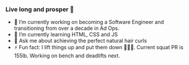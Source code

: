 ### Live long and prosper 🖖


- 🔭 I’m currently working on becoming a Software Engineer and transitioning from over a decade in Ad Ops.
- 🌱 I’m currently learning HTML, CSS and JS
- 💬 Ask me about achieving the perfect natural hair curls 
- ⚡ Fun fact: I lift things up and put them down 🏋🏽‍♀️.  Current squat PR is 155lb. Working on bench and deadlifts next.

<!--
**sren20/sren20** is a ✨ _special_ ✨ repository because its `README.md` (this file) appears on your GitHub profile.

Here are some ideas to get you started:

- 🔭 I’m currently working on ...
- 🌱 I’m currently learning ...
- 👯 I’m looking to collaborate on ...
- 🤔 I’m looking for help with ...
- 💬 Ask me about ...
- 📫 How to reach me: ...
- 😄 Pronouns: ...
- ⚡ Fun fact: ...
-->
